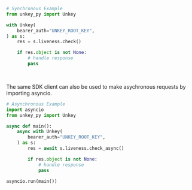 <!-- Start SDK Example Usage [usage] -->
```python
# Synchronous Example
from unkey_py import Unkey

with Unkey(
    bearer_auth="UNKEY_ROOT_KEY",
) as s:
    res = s.liveness.check()

    if res.object is not None:
        # handle response
        pass
```

</br>

The same SDK client can also be used to make asychronous requests by importing asyncio.
```python
# Asynchronous Example
import asyncio
from unkey_py import Unkey

async def main():
    async with Unkey(
        bearer_auth="UNKEY_ROOT_KEY",
    ) as s:
        res = await s.liveness.check_async()

        if res.object is not None:
            # handle response
            pass

asyncio.run(main())
```
<!-- End SDK Example Usage [usage] -->